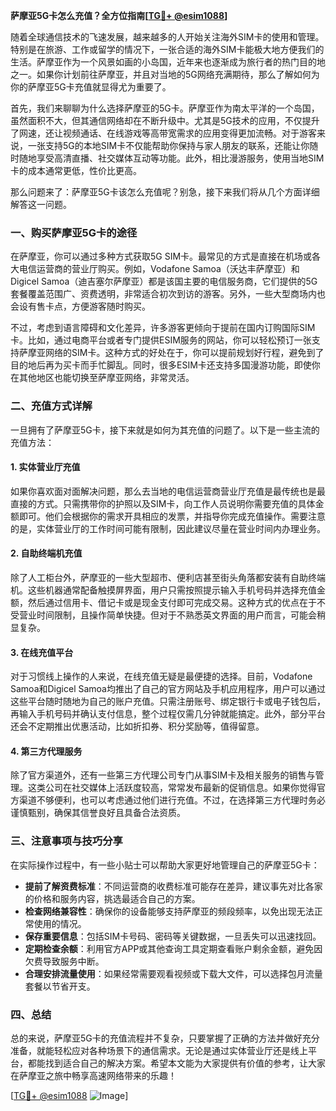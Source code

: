 **萨摩亚5G卡怎么充值？全方位指南[[TG💪+ @esim1088](https://t.me/s/esim1088)]**

随着全球通信技术的飞速发展，越来越多的人开始关注海外SIM卡的使用和管理。特别是在旅游、工作或留学的情况下，一张合适的海外SIM卡能极大地方便我们的生活。萨摩亚作为一个风景如画的小岛国，近年来也逐渐成为旅行者的热门目的地之一。如果你计划前往萨摩亚，并且对当地的5G网络充满期待，那么了解如何为你的萨摩亚5G卡充值就显得尤为重要了。

首先，我们来聊聊为什么选择萨摩亚的5G卡。萨摩亚作为南太平洋的一个岛国，虽然面积不大，但其通信网络却在不断升级中。尤其是5G技术的应用，不仅提升了网速，还让视频通话、在线游戏等高带宽需求的应用变得更加流畅。对于游客来说，一张支持5G的本地SIM卡不仅能帮助你保持与家人朋友的联系，还能让你随时随地享受高清直播、社交媒体互动等功能。此外，相比漫游服务，使用当地SIM卡的成本通常更低，性价比更高。

那么问题来了：萨摩亚5G卡该怎么充值呢？别急，接下来我们将从几个方面详细解答这一问题。

### 一、购买萨摩亚5G卡的途径

在萨摩亚，你可以通过多种方式获取5G SIM卡。最常见的方式是直接在机场或各大电信运营商的营业厅购买。例如，Vodafone Samoa（沃达丰萨摩亚）和Digicel Samoa（迪吉塞尔萨摩亚）都是该国主要的电信服务商，它们提供的5G套餐覆盖范围广、资费透明，非常适合初次到访的游客。另外，一些大型商场内也会设有售卡点，方便游客随时购买。

不过，考虑到语言障碍和文化差异，许多游客更倾向于提前在国内订购国际SIM卡。比如，通过电商平台或者专门提供ESIM服务的网站，你可以轻松预订一张支持萨摩亚网络的SIM卡。这种方式的好处在于，你可以提前规划好行程，避免到了目的地后再为买卡而手忙脚乱。同时，很多ESIM卡还支持多国漫游功能，即使你在其他地区也能切换至萨摩亚网络，非常灵活。

### 二、充值方式详解

一旦拥有了萨摩亚5G卡，接下来就是如何为其充值的问题了。以下是一些主流的充值方法：

#### 1. 实体营业厅充值
如果你喜欢面对面解决问题，那么去当地的电信运营商营业厅充值是最传统也是最直接的方式。只需携带你的护照以及SIM卡，向工作人员说明你需要充值的具体金额即可。他们会根据你的需求开具相应的发票，并指导你完成充值操作。需要注意的是，实体营业厅的工作时间可能有限制，因此建议尽量在营业时间内办理业务。

#### 2. 自助终端机充值
除了人工柜台外，萨摩亚的一些大型超市、便利店甚至街头角落都安装有自助终端机。这些机器通常配备触摸屏界面，用户只需按照提示输入手机号码并选择充值金额，然后通过信用卡、借记卡或是现金支付即可完成交易。这种方式的优点在于不受营业时间限制，且操作简单快捷。但对于不熟悉英文界面的用户而言，可能会稍显复杂。

#### 3. 在线充值平台
对于习惯线上操作的人来说，在线充值无疑是最便捷的选择。目前，Vodafone Samoa和Digicel Samoa均推出了自己的官方网站及手机应用程序，用户可以通过这些平台随时随地为自己的账户充值。只需注册账号、绑定银行卡或电子钱包后，再输入手机号码并确认支付信息，整个过程仅需几分钟就能搞定。此外，部分平台还会不定期推出优惠活动，比如折扣券、积分奖励等，值得留意。

#### 4. 第三方代理服务
除了官方渠道外，还有一些第三方代理公司专门从事SIM卡及相关服务的销售与管理。这类公司在社交媒体上活跃度较高，常常发布最新的促销信息。如果你觉得官方渠道不够便利，也可以考虑通过他们进行充值。不过，在选择第三方代理时务必谨慎甄别，确保其信誉良好且具备合法资质。

### 三、注意事项与技巧分享

在实际操作过程中，有一些小贴士可以帮助大家更好地管理自己的萨摩亚5G卡：

- **提前了解资费标准**：不同运营商的收费标准可能存在差异，建议事先对比各家的价格和服务内容，挑选最适合自己的方案。
- **检查网络兼容性**：确保你的设备能够支持萨摩亚的频段频率，以免出现无法正常使用的情况。
- **保存重要信息**：包括SIM卡号码、密码等关键数据，一旦丢失可以迅速找回。
- **定期检查余额**：利用官方APP或其他查询工具定期查看账户剩余金额，避免因欠费导致服务中断。
- **合理安排流量使用**：如果经常需要观看视频或下载大文件，可以选择包月流量套餐以节省开支。

### 四、总结

总的来说，萨摩亚5G卡的充值流程并不复杂，只要掌握了正确的方法并做好充分准备，就能轻松应对各种场景下的通信需求。无论是通过实体营业厅还是线上平台，都能找到适合自己的解决方案。希望本文能为大家提供有价值的参考，让大家在萨摩亚之旅中畅享高速网络带来的乐趣！

[[TG💪+ @esim1088](https://t.me/s/esim1088) ![Image](https://i.postimg.cc/4NQfJmqS/Snipaste-2025-05-13-00-14-12.png)]